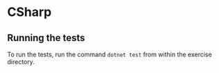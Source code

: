# CSharp

## Running the tests

To run the tests, run the command `dotnet test` from within the exercise directory.

